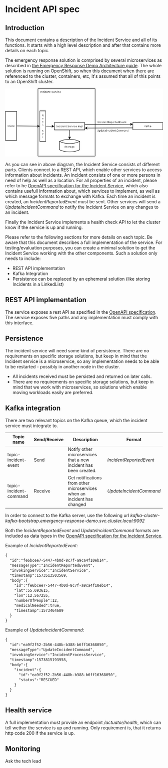 # Incident API spec
## Introduction
This document contains a description of the Incident Service and all of its functions. It starts with a high level description and after that contains more details on each topic.

The emergency response solution is comprised by several microservices as described in [the Emergency Response Demo Architecture guide](https://www.erdemo.io/architecture/). The whole solution is running on OpenShift, so when this document when there are referenced to the cluster, containers, etc, it's assumed that all of this points to an OpenShift cluster.

![high level description of the incident service](../assets/incident_highlevel.png)

As you can see in above diagram, the Incident Service consists of different parts. Clients connect to a REST API, which enable other services to access information about incidents. An incident consists of one or more persons in need of help as well as a location. For all properties of an incident, please refer to he [OpenAPI specification for the Incident Service](https://raw.githubusercontent.com/Emergency-Response-Demo/incident-service/master/openapi.json), which also contains usefull information about, which services to implement, as well as which message formats to exchange with Kafka. Each time an incident is created, an _IncidentReportedEvent_ must be sent. Other services will send a _UpdateIncidentCommand_ to notify the Incident Service on any changes to an incident.

Finally the Incident Service implements a health check API to let the cluster know if the service is up and running.

Please refer to the following sections for more details on each topic. Be aware that this document describes a full implementation of the service. For testing/evaluation purposes, you can create a minimal solution to get the Incident Service working with the other components. Such a solution only needs to include:
* REST API implementation
* Kafka Integration
* Persistence can be replaced by an ephemeral solution (like storing Incidents in a LinkedList)

## REST API implementation
The service exposes a rest API as specified in the [OpenAPI specification](https://raw.githubusercontent.com/Emergency-Response-Demo/incident-service/master/openapi.json). The service exposes five paths and any implementation must comply with this interface.

## Persistence
The incident service will need some kind of persistence. There are no requirements on specific storage solutions, but keep in mind that the Incident service is a microservice, so any implementation needs to be able to be restarted - possibly in another node in the cluster.
* All incidents received must be persisted and returned on later calls.
* There are no requirements on specific storage solutions, but keep in mind that we work with microservices, so solutions which enable moving workloads easily are preferred.

## Kafka integration
There are two relevant topics on the Kafka queue, which the incident service must integrate to.

Topic name | Send/Receive | Description | Format
--- | --- | --- | ---
topic-incident-event |  Send | Notify other microservices that a new incident has been created. | _IncidentReportedEvent_
topic-incident-command | Receive | Get notifications from other microservices when an incident has changed | _UpdateIncidentCommand_

In order to connect to the Kafka server, use the following url _kafka-cluster-kafka-bootstrap.emergency-response-demo.svc.cluster.local:9092_

Both the _IncidentReportedEvent_ and _UpdateIncidentCommand_ formats are included as data types in the [OpenAPI specification for the Incident Service](https://raw.githubusercontent.com/Emergency-Response-Demo/incident-service/master/openapi.json).

Example of _IncidentReportedEvent_:
```
{
  "id":"fe6bcee7-5447-4b0d-8c7f-a9ca4f10eb14",
  "messageType":"IncidentReportedEvent",
  "invokingService":"IncidentService",
  "timestamp":1573513503569,
  "body":{
    "id":"fe6bcee7-5447-4b0d-8c7f-a9ca4f10eb14",
    "lat":55.693615,
    "lon":12.567255,
    "numberOfPeople":12,
    "medicalNeeded":true,
    "timestamp":1573464689
  }
}
```

Example of _UpdateIncidentCommand_:
```
{
  "id":"ea9f2f52-2b56-448b-b388-b6ff16368050",
  "messageType":"UpdateIncidentCommand",
  "invokingService":"IncidentProcessService",
  "timestamp":1573815193958,
  "body":{
    "incident":{
      "id":"ea9f2f52-2b56-448b-b388-b6ff16368050",
      "status":"RESCUED"
    }
  }
}
```

## Health service
A full implementation must provide an endpoint _/actuator/health_, which can tell wether the service is up and running. Only requirement is, that it returns http code 200 if the service is up.

## Monitoring
Ask the tech lead